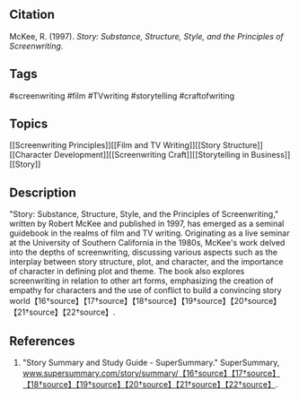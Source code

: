 ## Citation

McKee, R. (1997). _Story: Substance, Structure, Style, and the Principles of Screenwriting_. 

## Tags

#screenwriting #film #TVwriting #storytelling #craftofwriting

## Topics

[[Screenwriting Principles]][[Film and TV Writing]][[Story Structure]][[Character Development]][[Screenwriting Craft]][[Storytelling in Business]][[Story]]

## Description

"Story: Substance, Structure, Style, and the Principles of Screenwriting," written by Robert McKee and published in 1997, has emerged as a seminal guidebook in the realms of film and TV writing. Originating as a live seminar at the University of Southern California in the 1980s, McKee's work delved into the depths of screenwriting, discussing various aspects such as the interplay between story structure, plot, and character, and the importance of character in defining plot and theme. The book also explores screenwriting in relation to other art forms, emphasizing the creation of empathy for characters and the use of conflict to build a convincing story world【16†source】【17†source】【18†source】【19†source】【20†source】【21†source】【22†source】.

## References

1. "Story Summary and Study Guide - SuperSummary." SuperSummary, www.supersummary.com/story/summary/【16†source】【17†source】【18†source】【19†source】【20†source】【21†source】【22†source】.
